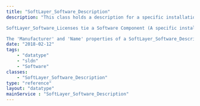 ```yaml
---
title: "SoftLayer_Software_Description"
description: "This class holds a description for a specific installation of a Software Component. 

SoftLayer_Software_Licenses tie a Software Component (A specific installation on a piece of hardware) to it's description. 

The 'Manufacturer' and 'Name' properties of a SoftLayer_Software_Description are used by the framework to factory specific objects, objects that may have special methods for that specific piece of software, or objects that contain application specific data, such as default ports.  For example, if you create a SoftLayer_Software_Component who's SoftLayer_Software_License points to the SoftLayer_Software_Description for 'Swsoft' 'Plesk', you'll actually get a SoftLayer_Software_Component_Swsoft_Plesk object. "
date: "2018-02-12"
tags:
    - "datatype"
    - "sldn"
    - "Software"
classes:
    - "SoftLayer_Software_Description"
type: "reference"
layout: "datatype"
mainService : "SoftLayer_Software_Description"
---
```

